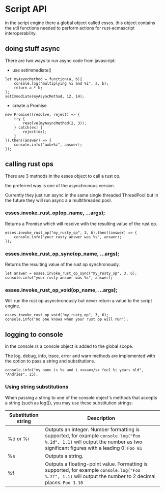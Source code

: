 # Script API

in the script engine there a global object called esses. this object contains the util functions needed to perform 
actions for rust-ecmascript interoperability.

## doing stuff async

There are two ways to run async code from javascript:

* use setImmediate()

```ecmascript
let myAsyncMethod = function(a, b){
    console.log("multiplying %i and %i", a, b);
    return a * b;
};
setImmediate(myAsyncMethod, 12, 14);
```

* create a Promise
```ecmascript
new Promise((resolve, reject) => {
    try {
        resolve(myAsyncMethod(2, 3));
    } catch(ex) {
        reject(ex);
    }
}).then((answer) => {
    console.info("axb=%i", answer);
});
```

## calling rust ops

There are 3 methods in the esses object to call a rust op.

the preferred way is one of the asynchronous version.

Currently they just run async in the same single threaded ThreadPool but 
in the future they will run async a a multithreaded pool.

### esses.invoke_rust_op(op_name, ...args);

Returns a Promise which will resolve with the resulting value of the rust op.

```ecmascript
esses.invoke_rust_op("my_rusty_op", 3, 6).then((answer) => {
    console.info("your rusty answer was %s", answer);
});
```

### esses.invoke_rust_op_sync(op_name, ...args);

Returns the resulting value of the rust op synchronously.

```ecmascript
let answer = esses.invoke_rust_op_sync("my_rusty_op", 3, 6);
console.info("your rusty answer was %s", answer);
```

### esses.invoke_rust_op_void(op_name, ...args);

Will run the rust op asynchronously but never return a value to the script engine.

```ecmascript
esses.invoke_rust_op_void("my_rusty_op", 3, 6);
console.info("no one knows when your rust op will run");
```

## logging to console

in the console.rs a console object is added to the global scope.

The log, debug, info, trace, error and warn methods are implemented with the option to pass a string and substitutions.

```ecmascript
console.info("my name is %s and i <s>am</s> feel %i years old", "Andries", 25);
```

### Using string substitutions

When passing a string to one of the console object's methods that accepts a string (such as log()), you may use these substitution strings:

| Substitution string | Description |
| ------ | ------ |
| %d or %i | Outputs an integer. Number formatting is supported, for example ```console.log("Foo %.2d", 1.1)``` will output the number as two significant figures with a leading 0: ```Foo 01``` |
| %s | Outputs a string. |
| %f | Outputs a floating-point value. Formatting is supported, for example ```console.log("Foo %.2f", 1.1)``` will output the number to 2 decimal places: ```Foo 1.10``` |
